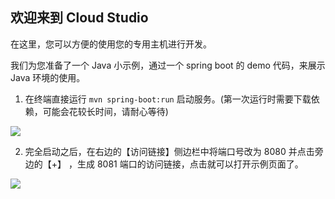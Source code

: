 ## 欢迎来到 Cloud Studio

在这里，您可以方便的使用您的专用主机进行开发。

我们为您准备了一个 Java 小示例，通过一个 spring boot 的 demo 代码，来展示 Java 环境的使用。

1. 在终端直接运行 `mvn spring-boot:run` 启动服务。(第一次运行时需要下载依赖，可能会花较长时间，请耐心等待)

![](https://dn-coding-net-production-pp.codehub.cn/707e8cdc-1133-4337-bc9e-3edc0e58445f.jpg)

2. 完全启动之后，在右边的【访问链接】侧边栏中将端口号改为 8080 并点击旁边的【+】
，生成 8081 端口的访问链接，点击就可以打开示例页面了。

![](https://dn-coding-net-production-pp.codehub.cn/47f07a4f-7b50-4f28-bb56-90570ea01799.jpg)